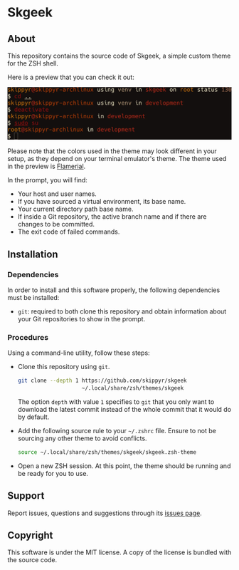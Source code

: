 # Skgeek
## About
This repository contains the source code of Skgeek, a simple custom theme for
the ZSH shell.

Here is a preview that you can check it out:

![](preview.webp)

Please note that the colors used in the theme may look different in your setup,
as they depend on your terminal emulator's theme. The theme used in the preview
is [Flamerial](https://github.com/skippyr/flamerial).

In the prompt, you will find:

- Your host and user names.
- If you have sourced a virtual environment, its base name.
- Your current directory path base name.
- If inside a Git repository, the active branch name and if there are changes
  to be committed.
- The exit code of failed commands.

## Installation
### Dependencies
In order to install and this software properly, the following dependencies
must be installed:

- `git`: required to both clone this repository and obtain information about
         your Git repositories to show in the prompt.

### Procedures
Using a command-line utility, follow these steps:

- Clone this repository using `git`.

  ```bash
  git clone --depth 1 https://github.com/skippyr/skgeek                        \
                      ~/.local/share/zsh/themes/skgeek
  ```

  The option `depth` with value `1` specifies to `git` that you only want to
  download the latest commit instead of the whole commit that it would do by
  default.

- Add the following source rule to your `~/.zshrc` file. Ensure to not be
  sourcing any other theme to avoid conflicts.

  ```bash
  source ~/.local/share/zsh/themes/skgeek/skgeek.zsh-theme
  ```

- Open a new ZSH session. At this point, the theme should be running and be
  ready for you to use.

## Support
Report issues, questions and suggestions through its [issues page](https://github.com/skippyr/skgeek/issues).

## Copyright
This software is under the MIT license. A copy of the license is bundled with
the source code.
